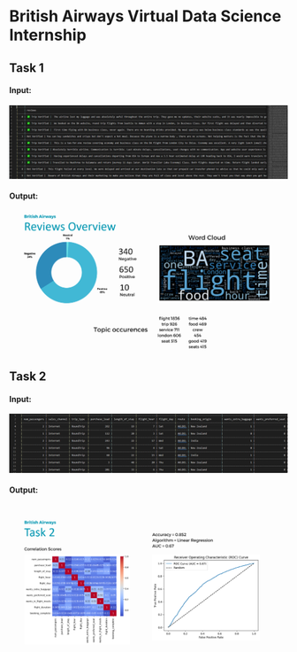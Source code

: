 # British Airways Virtual Data Science Internship
## Task 1

#### Input: 
![Wordcloud](https://github.com/NodiraTillayeva/BritishAirwaysInternship/blob/main/Task1/Input.PNG)

#### Output: 
![Wordcloud](https://github.com/NodiraTillayeva/BritishAirwaysInternship/blob/main/Task1/Results.PNG)

## Task 2

#### Input: 
![Wordcloud](https://github.com/NodiraTillayeva/BritishAirwaysInternship/blob/main/Task2/Input.PNG)

#### Output: 
![Wordcloud](https://github.com/NodiraTillayeva/BritishAirwaysInternship/blob/main/Task2/Output.png)
